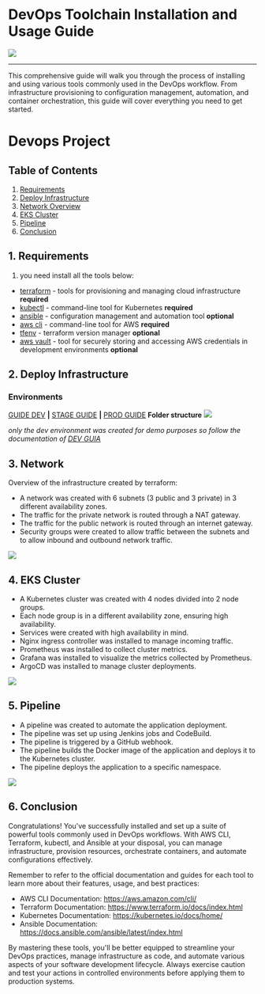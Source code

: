 # DevOps Toolchain Installation and Usage Guide

![](https://github.com/ArthurMaverick/devops_project/blob/main/docs/diagram.gif)

---

This comprehensive guide will walk you through the process of installing and using various tools commonly used in the DevOps workflow. From infrastructure provisioning to configuration management, automation, and container orchestration, this guide will cover everything you need to get started.
# Devops Project

## Table of Contents
1. [Requirements](#1-requirements)
2. [Deploy Infrastructure](#2-deploy-infrastructure)
3. [Network Overview](#3-network)
4. [EKS Cluster](#4-eks-cluster)
5. [Pipeline](#5-pipeline)
6. [Conclusion](#6-conclusion)

## 1. Requirements
1. you need install all the tools below:
- [terraform](./docs/terraform.md) - tools for provisioning and managing cloud infrastructure **required**
- [kubectl](./docs/kubectl.md) - command-line tool for Kubernetes **required**
- [ansible](./docs/ansible.md) - configuration management and automation tool **optional**
- [aws cli](./docs/aws-cli.md) - command-line tool for AWS **required**
- [tfenv](./docs/tfenv.md) - terraform version manager **optional**
- [aws vault](./docs/aws-vault.md) - tool for securely storing and accessing AWS credentials in development environments **optional**

## 2. Deploy Infrastructure

### Environments 

[GUIDE DEV](https://github.com/ArthurMaverick/devops_project/tree/main/dev) **|** [STAGE GUIDE](https://github.com/ArthurMaverick/devops_project/tree/main/stage) **|** [PROD GUIDE](https://github.com/ArthurMaverick/devops_project/tree/main/prod)
**Folder structure**
![](https://github.com/ArthurMaverick/devops_project/blob/main/docs/repo-structure-folder.gif)
 
_only the dev environment was created for demo purposes so follow the documentation of [DEV GUIA](https://github.com/ArthurMaverick/devops_project/tree/main/dev)_

## 3. Network
Overview of the infrastructure created by terraform:

- A network was created with 6 subnets (3 public and 3 private) in 3 different availability zones.
- The traffic for the private network is routed through a NAT gateway.
- The traffic for the public network is routed through an internet gateway.
- Security groups were created to allow traffic between the subnets and to allow inbound and outbound network traffic.

![](https://github.com/ArthurMaverick/devops_project/blob/main/docs/network.gif)

## 4. EKS Cluster

- A Kubernetes cluster was created with 4 nodes divided into 2 node groups.
- Each node group is in a different availability zone, ensuring high availability.
- Services were created with high availability in mind.
- Nginx ingress controller was installed to manage incoming traffic.
- Prometheus was installed to collect cluster metrics.
- Grafana was installed to visualize the metrics collected by Prometheus.
- ArgoCD was installed to manage cluster deployments.


![](https://github.com/ArthurMaverick/devops_project/blob/main/docs/cluster.gif)

## 5. Pipeline
- A pipeline was created to automate the application deployment.
- The pipeline was set up using Jenkins jobs and CodeBuild.
- The pipeline is triggered by a GitHub webhook.
- The pipeline builds the Docker image of the application and deploys it to the Kubernetes cluster.
- The pipeline deploys the application to a specific namespace.

![](https://github.com/ArthurMaverick/devops_project/blob/main/docs/pipeline.gif)

## 6. Conclusion

Congratulations! You've successfully installed and set up a suite of powerful tools commonly used in DevOps workflows. With AWS CLI, Terraform, kubectl, and Ansible at your disposal, you can manage infrastructure, provision resources, orchestrate containers, and automate configurations effectively.

Remember to refer to the official documentation and guides for each tool to learn more about their features, usage, and best practices:

- AWS CLI Documentation: https://aws.amazon.com/cli/
- Terraform Documentation: https://www.terraform.io/docs/index.html
- Kubernetes Documentation: https://kubernetes.io/docs/home/
- Ansible Documentation: https://docs.ansible.com/ansible/latest/index.html

By mastering these tools, you'll be better equipped to streamline your DevOps practices, manage infrastructure as code, and automate various aspects of your software development lifecycle. Always exercise caution and test your actions in controlled environments before applying them to production systems.